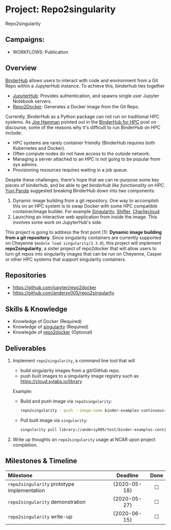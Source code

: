 # Project: Repo2singularity

Repo2singularity

## Campaigns:

- WORKFLOWS: Publication

## Overview

[BinderHub](https://github.com/jupyterhub/binderhub) allows users to interact with code and environment from a Git Repo within a JupyterHub instance. To achieve this, binderhub ties together

- [JupyterHub](https://github.com/jupyterhub/jupyterhub): Provides authentication, and spawns single user Jupyter Notebook servers.
- [Repo2Docker](https://github.com/jupyter/repo2docker): Generates a Docker image from the Git Repo.
  
Currently, BinderHub as a Python package can not run on traditional HPC systems. As [Joe Hamman](https://github.com/jhamman) pointed out in the [BinderHub for HPC](https://discourse.jupyter.org/t/binderhub-for-hpc/143/4) post on discourse, some of the reasons why it's difficult to run BinderHub on HPC include:

- HPC systems are rarely container friendly (BinderHub requires both Kubernetes and Docker).
- Often compute nodes do not have access to the outside network.
- Managing a server attached to an HPC is not going to be popular from sys admins.
- Provisioning resources requires waiting in a job queue.

Despite these challenges, there's hope that we can re-purpose some key pieces of binderhub, and be able to get *binderhub like functionality on HPC*. [Yuvi Panda](https://github.com/yuvipanda) suggested breaking BinderHub down into two components:

1. Dynamic image building from a git repository. One way to accomplish this on an HPC system is to swap Docker with some HPC compatible container/image builder. For example [Singularity](https://github.com/hpcng/singularity), [Shifter](https://github.com/NERSC/shifter), [Charliecloud](https://github.com/hpc/charliecloud).
2. Launching an interactive web application from inside the image. This involves some work on JupyterHub's side.  

This project is going to address the first point (1): **Dynamic image building from a git repository**. Since singularity containers are currently supported on Cheyenne (`module load singularity/3.3.0`), this project will implement **repo2singularity**, a sister project of repo2docker that will allow users to turn git repos into singularity images that can be run on Cheyenne, Casper or other HPC systems that support singularity containers.

## Repositories

- https://github.com/jupyter/repo2docker
- https://github.com/andersy005/repo2singularity

## Skills & Knowledge

- Knowledge of Docker (Required)
- Knowledge of [singularity](https://github.com/hpcng/singularity) (Required)
- Knowlegde of [repo2docker](https://github.com/jupyter/repo2docker) (Optional)

## Deliverables

1. Implement `repo2singularity`, a command line tool that will

   - build singularity images from a git/GitHub repo.
   - push built images to a singularity image registry such as https://cloud.sylabs.io/library

   Example:

   - Build and push image via `repo2singularity`:

     ```bash
     repo2singularity --push --image-name binder-examples-continuous-build https://github.com/binder-examples/continuous-build
     ```

   - Pull built image via `singularity`:

     ```bash
     singularity pull library://andersy005/test/binder-examples-continuous-build:latest
     ```

2. Write up thoughts on `repo2singularity` usage at NCAR upon project completion.

## Milestones & Timeline


| Milestone                                      | Deadline     | Done    |
|:-----------------------------------------------|:------------:|:-------:|
| `repo2singularity` prototype implementation    | {2020-05-18} | &#9744; |
| `repo2singularity`  demonstration              | {2020-05-27} | &#9744; |
| `repo2singularity` write-up                    | {2020-06-15} | &#9744; |
